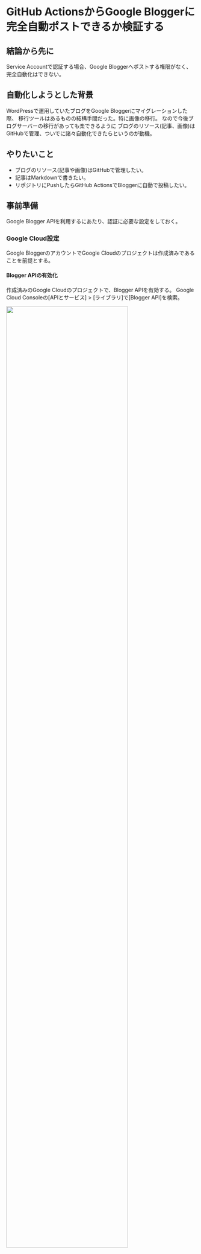 # GitHub ActionsからGoogle Bloggerに完全自動ポストできるか検証する
## 結論から先に
Service Accountで認証する場合、Google Bloggerへポストする権限がなく、完全自動化はできない。

## 自動化しようとした背景
WordPressで運用していたブログをGoogle Bloggerにマイグレーションした際、
移行ツールはあるものの結構手間だった。特に画像の移行。
なので今後ブログサーバーの移行があっても楽できるように
ブログのリソース(記事、画像)はGitHubで管理、ついでに諸々自動化できたらというのが動機。

## やりたいこと
- ブログのリソース(記事や画像)はGitHubで管理したい。
- 記事はMarkdownで書きたい。
- リポジトリにPushしたらGitHub ActionsでBloggerに自動で投稿したい。

## 事前準備
Google Blogger APIを利用するにあたり、認証に必要な設定をしておく。

### Google Cloud設定
Google BloggerのアカウントでGoogle Cloudのプロジェクトは作成済みであることを前提とする。

#### Blogger APIの有効化
作成済みのGoogle Cloudのプロジェクトで、Blogger APIを有効する。
Google Cloud Consoleの[APIとサービス] > [ライブラリ]で[Blogger API]を検索。

<img src="./README-images/gc-api-library-google-blogger.png" width="80%">

有効にする。

<img src="./README-images/gc-api-library-google-blogger-describe.png" width="80%">

#### Service Accountの作成
GitHub ActionsからBlogger APIにアクセスするために、サービスアカウントを作成。

Google Cloud Consoleの[IAMと管理] > [サービスアカウント]で、新しいサービスアカウントを作成。

<img src="./README-images/gc-create-service-account.png" width="80%">

#### キーの作成

サービスアカウントの認証に使用するJSON形式のキーを作成。
Google Cloud Consoleのサービスアカウントの詳細ページで、[鍵]タブを選択し、
[キーを追加] > [新しい鍵を作成]を選択。キーのタイプは[JSON]を選択し[作成]。
キーファイルがダウンロードされる。

<img src="./README-images/gc-create-service-account-key.png" width="80%">

### GitHubリポジトリへのシークレット登録
作成したサービスアカウントキーの内容を、GitHubリポジトリのシークレットとして登録。
リポジトリの[Settings] > [Secrets and variables] > [Actions]で、[New repository secret]押下し、
[Name]と[Secret]（サービスアカウントキーファイルの内容）を入力して保存。

<img src="./README-images/github-secret-settings.png" width="80%">

## GitHub Actionsのワークフロー作成

### ざっくりとしたフロー
1. mainブランチへのプッシュで起動
1. Gitリポジトリをcheckout
1. commitしたmdをhtmlへ変換
1. Google Cloud認証
1. htmlをGoogle BloggerへPost

### md -> html変換
[pandoc](https://pandoc-doc-ja.readthedocs.io/ja/latest/users-guide.html)を利用する。

### GitHub Actions から Google Cloud への認証
[google-github-actions/auth](https://github.com/google-github-actions/auth?tab=readme-ov-file#service-account-key-json)でService Account Key Jsonでの認証を利用する。

### 実装内容
.github/workflows/insert-post-to-google-blogger.yaml
```yaml
name: Insert post to Google Blogger

on:
  push:
    branches: 
    - main
    paths:
    - '**/*.md'
    - '.github/**/*.*'
  workflow_dispatch:

jobs:
  call-blogger-api:
    runs-on: ubuntu-latest
    permissions:
      contents: 'write'
    steps:
      - uses: actions/checkout@v4
        with: 
          fetch-depth: 2
      - uses: actions/setup-python@v5
        with:
          python-version: '3.13.1'
      - name: Install dependencies
        run: pip install google-api-python-client google-auth-httplib2 google-auth-oauthlib
      - name: Convert Markdown to HTML
        env:
            GITHUB_EVENT_BEFORE: ${{ github.event.before }}
            GITHUB_EVENT_REPOSITORY_URL: ${{ github.event.repository.url}}
        run: |
          set -eux
          sudo apt-get install -y pandoc

          diff_list=$(git diff --name-only ${GITHUB_EVENT_BEFORE}..HEAD)

          for file in $diff_list; do
            if [[ ${file} != *.md ]]; then
              continue
            fi
            
            dir_name=$(dirname ${file})
            html_dir=${dir_name}/html
            mkdir -p ${html_dir}

            # md -> html変換
            html_file=${html_dir}/$(basename "${file}" .md).html
            pandoc -f markdown -t html "${file}" > ${html_file}

            # img パス置換
            # ./README-images
            # ↓
            # https://github.com/d4y8/learning-labs/blob/main/<MARKDOWN_DIR_PATH>/README-images

            before_path="\.\/README-images"

            after_path="${GITHUB_EVENT_REPOSITORY_URL}/blob/main/${dir_name}/README-images"
            after_path=${after_path//\//\\/}
            after_path=${after_path//./\\.}
            after_path=${after_path//\?/\\\?}

            sed -i 's/'${before_path}'/'${after_path}'/g' ${html_file}

            before_string="\.png\""
            after_string="\.png\?raw=true\""

            sed -i 's/'${before_string}'/'${after_string}'/g' ${html_file}

            cat ${html_file}
          done

          if [[ -n ${html_file} ]]; then
            git config user.name  "actions-user"
            git config user.email "action@github.com"
            git add .
            git commit -m "Converted Markdown to HTML"
            git push
          fi

      - name: Set up authentication
        uses: google-github-actions/auth@v2
        with:
          credentials_json: ${{ secrets.GOOGLE_CREDENTIALS }}

      - name: Call Blogger API
        env: 
          BLOG_ID: ${{ secrets.BLOG_ID }}
        run: |
          python .github/scripts/blog_post.py

```

.github/scripts/blog_post.py
```py
import os
import glob

from googleapiclient.discovery import build

service = build("blogger", "v3")

# ブログIDを指定
blog_id = os.environ.get("BLOG_ID")

DIRECTORY_HTML = "html"
# ディレクトリ内のすべての.htmlファイルをリストアップ
html_files = glob.glob(os.path.join(DIRECTORY_HTML, "*.html"))

if not html_files:
    print(f"No HTML files found in '{DIRECTORY_HTML}'.")
    exit
for filepath in html_files:
    try:
        with open(filepath, "r", encoding="utf-8") as file:
            html_content = file.read()

            body = {
                "content": html_content,
                "title": "test title"
            }

            # listは権限あり
            # results = service.posts().list(blogId=blog_id).execute()
            # print(results)

            # insertは403エラー
            result = service.posts().insert(blogId=blog_id).execute()
            print(result)

    except UnicodeDecodeError:
        print(f"Error: Encoding error in {filepath}")
    except Exception as e:
        print(f"Error processing {filepath}: {e}")

```

### GitHub Actionsが実行されると、Bloggerへの投稿時に403エラー
エラー内容
```log
<HttpError 403 when requesting https://blogger.googleapis.com/v3/blogs/***/posts?alt=json returned "We're sorry, but you don't have permission to access this resource.". Details: "[***'message': "We're sorry, but you don't have permission to access this resource.", 'domain': 'global', 'reason': 'forbidden'***]">
```
#### 原因
Service AccountではGoogle Bloggerに記事を投稿する権限はない。

#### 対策(検討)
なし、、、HTMLファイルをリポジトリの保存して、それをGoogle Bloggerに手動更新する。

### 今後やれたら
Textlint、Google Search Console、SNSポスト辺りも自動化できたら良い。

## Troubleshooting
その他、発生したエラーと対処。

### git diff 実行時にエラー
GitHub Actionsのジョブにて以下のように`git diff`したところエラーとなった。
```sh
git diff --name-only ${{ github.event.before }}..HEAD)
```
```log
fatal: Invalid revision range ef1dd6de85606d4627addee932fd51ba7bff9e7d..HEAD
Error: Process completed with exit code 128.
```
#### 原因
actions/checkoutの`fetch-depth`のデフォルトは`1`で、
その場合、最新の履歴のみフェッチされ一つ前の履歴はfetchされていないから。

https://github.com/actions/checkout?tab=readme-ov-file#usage

#### 解決方法
`fetch-depth`を`2`に変更

###　GitHub Actionsでgit push
```log
remote: Permission to d4y8/learning-labs.git denied to github-actions[bot].
fatal: unable to access 'https://github.com/d4y8/learning-labs/': The requested URL returned error: 403
```
#### 原因
ジョブがコンテンツへの書き込み権限を持っていないため。

#### 解決方法
ジョブに書き込み権限を付与する。
```yaml
jobs:
  call-blogger-api:
    runs-on: ubuntu-latest
    permissions:
      contents: 'write' #追加
```

リポジトリ内のすべてのワークフローに共通して設定する場合は以下でもOK。  

[Settings] > [Actions] > [General] > [Workflow permissions]
`Read and write permissions`を選択して[Save]。

